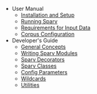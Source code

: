 - User Manual
    - [Installation and Setup](user-manual/installation-and-setup.md)
    - [Running Sparv](user-manual/running-sparv.md)
    - [Requirements for Input Data](user-manual/requirements-for-input-data.md)
    - [Corpus Configuration](user-manual/corpus-configuration.md)
- Developer's Guide
    - [General Concepts](developers-guide/general-concepts.md)
    - [Writing Sparv Modules](developers-guide/writing-sparv-modules.md)
    - [Sparv Decorators](developers-guide/sparv-decorators.md)
    - [Sparv Classes](developers-guide/sparv-classes.md)
    - [Config Parameters](developers-guide/config-parameters.md)
    - [Wildcards](developers-guide/wildcards.md)
    - [Utilities](developers-guide/utilities.md)
